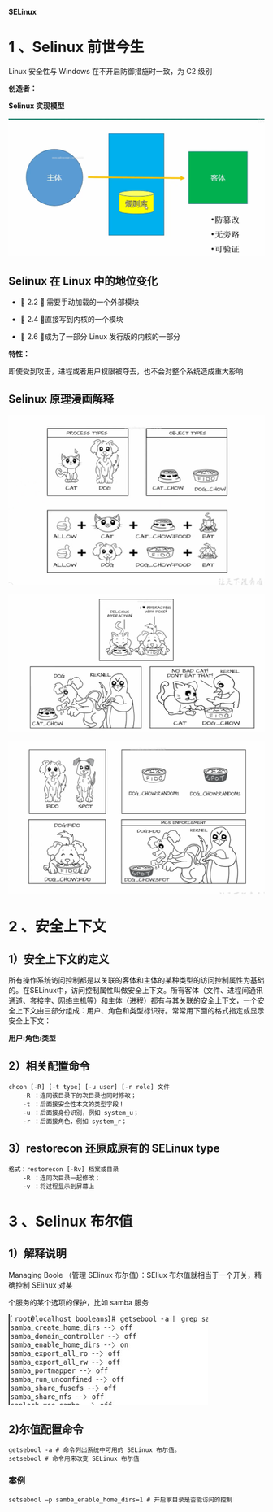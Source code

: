 **SELinux**

# 1 、Selinux 前世今生

Linux 安全性与 Windows 在不开启防御措施时一致，为 C2 级别

**创造者：**

**Selinux 实现模型**

![](images/WEBRESOURCEb4998741c3b1465686ae4aedb7c257e1截图.png)

## Selinux 在 Linux 中的地位变化

-  2.2 ： 需要手动加载的一个外部模块

-  2.4 ：直接写到内核的一个模块

-  2.6 ：成为了一部分 Linux 发行版的内核的一部分

**特性：**

即使受到攻击，进程或者用户权限被夺去，也不会对整个系统造成重大影响

## Selinux 原理漫画解释

![](images/WEBRESOURCE8faa556c6a9d24184a93168b39cab645截图.png)

![](images/WEBRESOURCEb76d6a3b3bb4ff9cc257469bd6f1f4d7截图.png)

![](images/WEBRESOURCE078bd1661911b6eb3407f287aecd6e7f截图.png)

# 2 、安全上下文

## 1）安全上下文的定义

所有操作系统访问控制都是以关联的客体和主体的某种类型的访问控制属性为基础的。在SELinux中，访问控制属性叫做安全上下文。所有客体（文件、进程间通讯通道、套接字、网络主机等）和主体（进程）都有与其关联的安全上下文，一个安全上下文由三部分组成：用户、角色和类型标识符。常常用下面的格式指定或显示安全上下文：

**用户:角色:类型**

## 2）相关配置命令

```
chcon [-R] [-t type] [-u user] [-r role] 文件
    -R ：连同该目录下的次目录也同时修改；
    -t ：后面接安全性本文的类型字段！
    -u ：后面接身份识别，例如 system_u；
    -r ：后面接角色，例如 system_r；
```

## 3）restorecon 还原成原有的 SELinux type


```
格式：restorecon [-Rv] 档案或目录
    -R ：连同次目录一起修改；
    -v ：将过程显示到屏幕上
```

# 3 、Selinux 布尔值

## 1）解释说明

Managing Boole （管理 SElinux 布尔值）：SEliux 布尔值就相当于一个开关，精确控制 SElinux 对某

个服务的某个选项的保护，比如 samba 服务

![](images/WEBRESOURCE94ed53d87dea3c120d93c71298d89199截图.png)

## 2)尔值配置命令

```
getsebool -a # 命令列出系统中可用的 SELinux 布尔值。
setsebool # 命令用来改变 SELinux 布尔值
```

### 案例

```
setsebool –p samba_enable_home_dirs=1 # 开启家目录是否能访问的控制
```